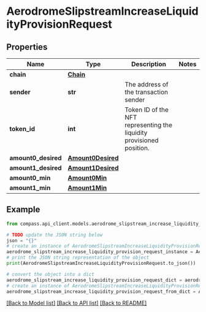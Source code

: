 # AerodromeSlipstreamIncreaseLiquidityProvisionRequest


## Properties

Name | Type | Description | Notes
------------ | ------------- | ------------- | -------------
**chain** | [**Chain**](Chain.md) |  | 
**sender** | **str** | The address of the transaction sender | 
**token_id** | **int** | Token ID of the NFT representing the liquidity provisioned position. | 
**amount0_desired** | [**Amount0Desired**](Amount0Desired.md) |  | 
**amount1_desired** | [**Amount1Desired**](Amount1Desired.md) |  | 
**amount0_min** | [**Amount0Min**](Amount0Min.md) |  | 
**amount1_min** | [**Amount1Min**](Amount1Min.md) |  | 

## Example

```python
from compass.api_client.models.aerodrome_slipstream_increase_liquidity_provision_request import AerodromeSlipstreamIncreaseLiquidityProvisionRequest

# TODO update the JSON string below
json = "{}"
# create an instance of AerodromeSlipstreamIncreaseLiquidityProvisionRequest from a JSON string
aerodrome_slipstream_increase_liquidity_provision_request_instance = AerodromeSlipstreamIncreaseLiquidityProvisionRequest.from_json(json)
# print the JSON string representation of the object
print(AerodromeSlipstreamIncreaseLiquidityProvisionRequest.to_json())

# convert the object into a dict
aerodrome_slipstream_increase_liquidity_provision_request_dict = aerodrome_slipstream_increase_liquidity_provision_request_instance.to_dict()
# create an instance of AerodromeSlipstreamIncreaseLiquidityProvisionRequest from a dict
aerodrome_slipstream_increase_liquidity_provision_request_from_dict = AerodromeSlipstreamIncreaseLiquidityProvisionRequest.from_dict(aerodrome_slipstream_increase_liquidity_provision_request_dict)
```
[[Back to Model list]](../README.md#documentation-for-models) [[Back to API list]](../README.md#documentation-for-api-endpoints) [[Back to README]](../README.md)


